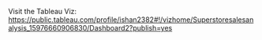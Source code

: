 Visit the Tableau Viz: https://public.tableau.com/profile/ishan2382#!/vizhome/Superstoresalesanalysis_15976660906830/Dashboard2?publish=yes
